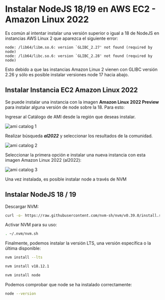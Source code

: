 # Instalar NodeJS 18/19 en AWS EC2 - Amazon Linux 2022

Es común al intentar instalar una versión superior o igual a 18 de NodeJS en instancias AWS Linux 2 que aparezca el siguiente error:

```
node: /lib64/libm.so.6: version `GLIBC_2.27' not found (required by node)
node: /lib64/libc.so.6: version `GLIBC_2.28' not found (required by node)
```

Esto debido a que las instancias Amazon Linux 2 vienen con GLIBC versión 2.26 y sólo es posible instalar versiones node 17 hacia abajo.

## Instalar Instancia EC2 Amazon Linux 2022
Se puede instalar una instancia con la imagen **Amazon Linux 2022 Preview** para instalar alguna versión de node sobre la 18. Para esto:

Ingresar al Catálogo de AMI desde la región que deseas instalar.

![ami catalog 1](https://gc-patcornejo.s3.sa-east-1.amazonaws.com/imgs/ami_catalog_1.png)

Realizar búsqueda ***al2022*** y seleccionar los resultados de la comunidad.

![ami catalog 2](https://gc-patcornejo.s3.sa-east-1.amazonaws.com/imgs/ami_catalog_2.png)

Seleccionar la primera opción e instalar una nueva instancia con esta imagen Amazon Linux 2022 (al2022):

![ami catalog 3](https://gc-patcornejo.s3.sa-east-1.amazonaws.com/imgs/ami_catalog_3.png)

Una vez instalada, es posible instalar node a través de NVM

## Instalar NodeJS 18 / 19

Descargar NVM:
```bash
curl -o- https://raw.githubusercontent.com/nvm-sh/nvm/v0.39.0/install.sh | bash
```
Activar NVM para su uso:

```bash
. ~/.nvm/nvm.sh
```
Finalmente, podemos instalar la versión LTS, una versión específica o la última disponible:
```bash
nvm install --lts
```

```bash
nvm install v18.12.1
```

```bash
nvm install node
```

Podemos comprobar que node se ha instalado correctamente:

```bash
node --version
```

